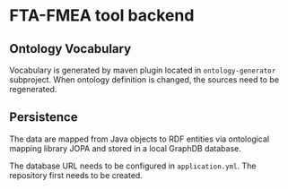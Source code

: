 # FTA-FMEA tool backend

## Ontology Vocabulary

Vocabulary is generated by maven plugin located in `ontology-generator` subproject.
When ontology definition is changed, the sources need to be regenerated.

## Persistence

The data are mapped from Java objects to RDF entities via ontological mapping library JOPA and stored in a local GraphDB database.

The database URL needs to be configured in `application.yml`. The repository first needs to be created.  
